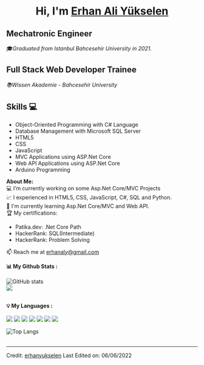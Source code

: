# <h1 align="center">Hi, I'm <a href="https://github.com/erhanyukselen">Erhan Ali Yükselen</a></h1>
    
## Mechatronic Engineer
🎓*Graduated from Istanbul Bahcesehir University in 2021.*

## Full Stack Web Developer Trainee
*📚Wissen Akademie - Bahcesehir University*

## Skills 💻
- Object-Oriented Programming with C# Language
- Database Management with Microsoft SQL Server
- HTML5
- CSS
- JavaScript
- MVC Applications using ASP.Net Core
- Web API Applications using ASP.Net Core
- Arduino Programming

<div>
<strong>About Me:</strong><br>
💻 I’m currently working on some Asp.Net Core/MVC Projects<br>
📈 I experienced in HTML5, CSS, JavaScript, C#, SQL and Python.<br>
📖 I'm currently learning Asp.Net Core/MVC and Web API.<br>
🏆 My certifications: 
<ul>
  <li>Patika.dev: .Net Core Path</li>
  <li>HackerRank: SQL(Intermediate)</li>
  <li>HackerRank: Problem Solving</li>
</ul>
📫 Reach me at <a href="mailto:erhanaly@gmail.com">erhanaly@gmail.com</a><br>

 
<strong>📊 My Github Stats :</strong><br><br>
![GitHub stats](https://github-readme-stats.vercel.app/api?username=erhanyukselen&show_icons=true&count_private=true&include_all_commits=true&theme=radical)<br>
<img align="center" src="https://github-readme-streak-stats.herokuapp.com/?user=erhanyukselen&theme=radical&hide_border=true"/><br><br>
 	
<strong>💡 My Languages :</strong><br><br>
<img src="https://img.shields.io/badge/HTML-239120?style=for-the-badge&logo=html5&logoColor=white"/>
<img src="https://img.shields.io/badge/CSS-239120?&style=for-the-badge&logo=css3&logoColor=white"/> 
<img src="https://img.shields.io/badge/Bootstrap-563D7C?style=for-the-badge&logo=bootstrap&logoColor=white"/>
<img src="https://img.shields.io/badge/JavaScript-323330?style=for-the-badge&logo=javascript&logoColor=F7DF1E"/>
<img src="https://img.shields.io/badge/c%23-%23239120.svg?style=for-the-badge&logo=c-sharp&logoColor=white"/>
<img src="https://img.shields.io/badge/Python-3776AB?style=for-the-badge&logo=python&logoColor=white"/>
<img src="https://img.shields.io/badge/r-%23276DC3.svg?style=for-the-badge&logo=r&logoColor=white"/>


![Top Langs](https://github-readme-stats.vercel.app/api/top-langs/?username=erhanyukselen&langs_count_private=true&theme=radical&card_width=445)<br><br>


------
Credit: [erhanyukselen](https://github.com/erhanyukselen)
Last Edited on: 06/06/2022
